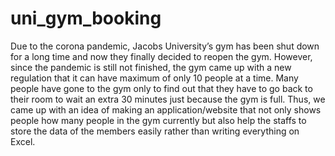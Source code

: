# uni_gym_booking
Due to the corona pandemic, Jacobs University’s gym has been shut down for a long time and now they finally decided to reopen the gym. However, since the pandemic is still not finished, the gym came up with a new regulation that it can have maximum of only 10 people at a time. Many people have gone to the gym only to find out that they have to go back to their room to wait an extra 30 minutes just because the gym is full. Thus, we came up with an idea of making an application/website that not only shows people how many people in the gym currently but also help the staffs to store the data of the members easily rather than writing everything on Excel.
